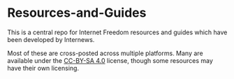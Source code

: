 # Resources-and-Guides
This is a central repo for Internet Freedom resources and guides which have been developed by Internews. 

Most of these are cross-posted across multiple platforms. Many are available under the [CC-BY-SA 4.0](https://creativecommons.org/licenses/by-sa/4.0/) license, though some resources may have their own licensing. 


